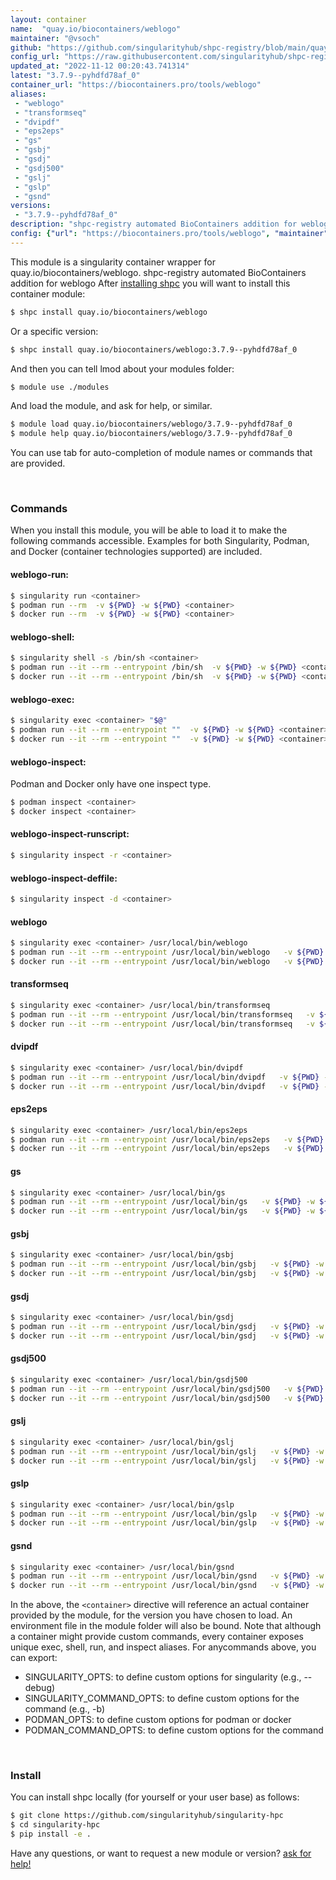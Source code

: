 ```yaml
---
layout: container
name:  "quay.io/biocontainers/weblogo"
maintainer: "@vsoch"
github: "https://github.com/singularityhub/shpc-registry/blob/main/quay.io/biocontainers/weblogo/container.yaml"
config_url: "https://raw.githubusercontent.com/singularityhub/shpc-registry/main/quay.io/biocontainers/weblogo/container.yaml"
updated_at: "2022-11-12 00:20:43.741314"
latest: "3.7.9--pyhdfd78af_0"
container_url: "https://biocontainers.pro/tools/weblogo"
aliases:
 - "weblogo"
 - "transformseq"
 - "dvipdf"
 - "eps2eps"
 - "gs"
 - "gsbj"
 - "gsdj"
 - "gsdj500"
 - "gslj"
 - "gslp"
 - "gsnd"
versions:
 - "3.7.9--pyhdfd78af_0"
description: "shpc-registry automated BioContainers addition for weblogo"
config: {"url": "https://biocontainers.pro/tools/weblogo", "maintainer": "@vsoch", "description": "shpc-registry automated BioContainers addition for weblogo", "latest": {"3.7.9--pyhdfd78af_0": "sha256:0a19729ee0a95b8d566c76b36e42a13c390fe0e3b46bcb5d8ce7f8d1608d3546"}, "tags": {"3.7.9--pyhdfd78af_0": "sha256:0a19729ee0a95b8d566c76b36e42a13c390fe0e3b46bcb5d8ce7f8d1608d3546"}, "docker": "quay.io/biocontainers/weblogo", "aliases": {"weblogo": "/usr/local/bin/weblogo", "transformseq": "/usr/local/bin/transformseq", "dvipdf": "/usr/local/bin/dvipdf", "eps2eps": "/usr/local/bin/eps2eps", "gs": "/usr/local/bin/gs", "gsbj": "/usr/local/bin/gsbj", "gsdj": "/usr/local/bin/gsdj", "gsdj500": "/usr/local/bin/gsdj500", "gslj": "/usr/local/bin/gslj", "gslp": "/usr/local/bin/gslp", "gsnd": "/usr/local/bin/gsnd"}}
---
```


This module is a singularity container wrapper for quay.io/biocontainers/weblogo.
shpc-registry automated BioContainers addition for weblogo
After [installing shpc](#install) you will want to install this container module:


```bash
$ shpc install quay.io/biocontainers/weblogo
```

Or a specific version:

```bash
$ shpc install quay.io/biocontainers/weblogo:3.7.9--pyhdfd78af_0
```

And then you can tell lmod about your modules folder:

```bash
$ module use ./modules
```

And load the module, and ask for help, or similar.

```bash
$ module load quay.io/biocontainers/weblogo/3.7.9--pyhdfd78af_0
$ module help quay.io/biocontainers/weblogo/3.7.9--pyhdfd78af_0
```

You can use tab for auto-completion of module names or commands that are provided.

<br>

### Commands

When you install this module, you will be able to load it to make the following commands accessible.
Examples for both Singularity, Podman, and Docker (container technologies supported) are included.

#### weblogo-run:

```bash
$ singularity run <container>
$ podman run --rm  -v ${PWD} -w ${PWD} <container>
$ docker run --rm  -v ${PWD} -w ${PWD} <container>
```

#### weblogo-shell:

```bash
$ singularity shell -s /bin/sh <container>
$ podman run --it --rm --entrypoint /bin/sh  -v ${PWD} -w ${PWD} <container>
$ docker run --it --rm --entrypoint /bin/sh  -v ${PWD} -w ${PWD} <container>
```

#### weblogo-exec:

```bash
$ singularity exec <container> "$@"
$ podman run --it --rm --entrypoint ""  -v ${PWD} -w ${PWD} <container> "$@"
$ docker run --it --rm --entrypoint ""  -v ${PWD} -w ${PWD} <container> "$@"
```

#### weblogo-inspect:

Podman and Docker only have one inspect type.

```bash
$ podman inspect <container>
$ docker inspect <container>
```

#### weblogo-inspect-runscript:

```bash
$ singularity inspect -r <container>
```

#### weblogo-inspect-deffile:

```bash
$ singularity inspect -d <container>
```


#### weblogo

```bash
$ singularity exec <container> /usr/local/bin/weblogo
$ podman run --it --rm --entrypoint /usr/local/bin/weblogo   -v ${PWD} -w ${PWD} <container> -c " $@"
$ docker run --it --rm --entrypoint /usr/local/bin/weblogo   -v ${PWD} -w ${PWD} <container> -c " $@"
```


#### transformseq

```bash
$ singularity exec <container> /usr/local/bin/transformseq
$ podman run --it --rm --entrypoint /usr/local/bin/transformseq   -v ${PWD} -w ${PWD} <container> -c " $@"
$ docker run --it --rm --entrypoint /usr/local/bin/transformseq   -v ${PWD} -w ${PWD} <container> -c " $@"
```


#### dvipdf

```bash
$ singularity exec <container> /usr/local/bin/dvipdf
$ podman run --it --rm --entrypoint /usr/local/bin/dvipdf   -v ${PWD} -w ${PWD} <container> -c " $@"
$ docker run --it --rm --entrypoint /usr/local/bin/dvipdf   -v ${PWD} -w ${PWD} <container> -c " $@"
```


#### eps2eps

```bash
$ singularity exec <container> /usr/local/bin/eps2eps
$ podman run --it --rm --entrypoint /usr/local/bin/eps2eps   -v ${PWD} -w ${PWD} <container> -c " $@"
$ docker run --it --rm --entrypoint /usr/local/bin/eps2eps   -v ${PWD} -w ${PWD} <container> -c " $@"
```


#### gs

```bash
$ singularity exec <container> /usr/local/bin/gs
$ podman run --it --rm --entrypoint /usr/local/bin/gs   -v ${PWD} -w ${PWD} <container> -c " $@"
$ docker run --it --rm --entrypoint /usr/local/bin/gs   -v ${PWD} -w ${PWD} <container> -c " $@"
```


#### gsbj

```bash
$ singularity exec <container> /usr/local/bin/gsbj
$ podman run --it --rm --entrypoint /usr/local/bin/gsbj   -v ${PWD} -w ${PWD} <container> -c " $@"
$ docker run --it --rm --entrypoint /usr/local/bin/gsbj   -v ${PWD} -w ${PWD} <container> -c " $@"
```


#### gsdj

```bash
$ singularity exec <container> /usr/local/bin/gsdj
$ podman run --it --rm --entrypoint /usr/local/bin/gsdj   -v ${PWD} -w ${PWD} <container> -c " $@"
$ docker run --it --rm --entrypoint /usr/local/bin/gsdj   -v ${PWD} -w ${PWD} <container> -c " $@"
```


#### gsdj500

```bash
$ singularity exec <container> /usr/local/bin/gsdj500
$ podman run --it --rm --entrypoint /usr/local/bin/gsdj500   -v ${PWD} -w ${PWD} <container> -c " $@"
$ docker run --it --rm --entrypoint /usr/local/bin/gsdj500   -v ${PWD} -w ${PWD} <container> -c " $@"
```


#### gslj

```bash
$ singularity exec <container> /usr/local/bin/gslj
$ podman run --it --rm --entrypoint /usr/local/bin/gslj   -v ${PWD} -w ${PWD} <container> -c " $@"
$ docker run --it --rm --entrypoint /usr/local/bin/gslj   -v ${PWD} -w ${PWD} <container> -c " $@"
```


#### gslp

```bash
$ singularity exec <container> /usr/local/bin/gslp
$ podman run --it --rm --entrypoint /usr/local/bin/gslp   -v ${PWD} -w ${PWD} <container> -c " $@"
$ docker run --it --rm --entrypoint /usr/local/bin/gslp   -v ${PWD} -w ${PWD} <container> -c " $@"
```


#### gsnd

```bash
$ singularity exec <container> /usr/local/bin/gsnd
$ podman run --it --rm --entrypoint /usr/local/bin/gsnd   -v ${PWD} -w ${PWD} <container> -c " $@"
$ docker run --it --rm --entrypoint /usr/local/bin/gsnd   -v ${PWD} -w ${PWD} <container> -c " $@"
```



In the above, the `<container>` directive will reference an actual container provided
by the module, for the version you have chosen to load. An environment file in the
module folder will also be bound. Note that although a container
might provide custom commands, every container exposes unique exec, shell, run, and
inspect aliases. For anycommands above, you can export:

 - SINGULARITY_OPTS: to define custom options for singularity (e.g., --debug)
 - SINGULARITY_COMMAND_OPTS: to define custom options for the command (e.g., -b)
 - PODMAN_OPTS: to define custom options for podman or docker
 - PODMAN_COMMAND_OPTS: to define custom options for the command

<br>

### Install

You can install shpc locally (for yourself or your user base) as follows:

```bash
$ git clone https://github.com/singularityhub/singularity-hpc
$ cd singularity-hpc
$ pip install -e .
```

Have any questions, or want to request a new module or version? [ask for help!](https://github.com/singularityhub/singularity-hpc/issues)